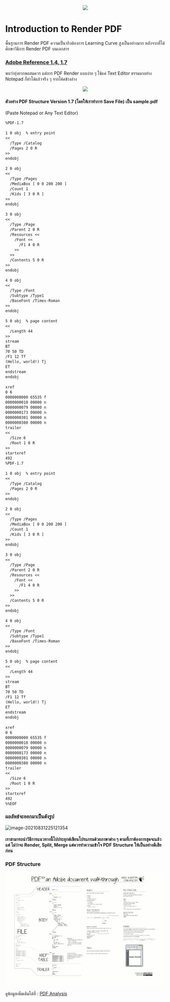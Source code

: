 <p align="center">
  <img src="https://github.com/KravitzMC/IntroductionToPDF-/blob/main/file_type_pdf_icon_130274.png">
</p>

#  Introduction to Render PDF 

พื้นฐานการ Render PDF ความเป็นจริงต้องการ Learning Curve สูงเป็นอย่างมาก หลังจากที่ได้ศึกษาวิธีการ Render PDF บนเอกสาร<h3><a href="https://github.com/KravitzMC/IntroductionToRenderPDF/raw/main/PDF_Reference.7z" title="Learn Markdown">Adobe Reference 1.4, 1.7</h3></a>พบว่ายุ่งยากพอสมควร แต่การ PDF Render แบบง่าย ๆ ใช้แค่ Text Editor ธรรมดาอย่าง Notepad ก็ทำได้แล้วจริง ๆ จากโค้ดข้างล่าง

<p align="center">
  <img src="https://miro.medium.com/max/986/1*rkRfUKpT-8OmVwJyXp9k2g.png">
</p>

#### ตัวอย่าง PDF Structure Version 1.7 (โดยให้เราทำการ  Save File) เป็น sample.pdf 
(Paste Notepad or Any Text Editor)

```
%PDF-1.7

1 0 obj  % entry point
<<
  /Type /Catalog
  /Pages 2 0 R
>>
endobj

2 0 obj
<<
  /Type /Pages
  /MediaBox [ 0 0 200 200 ]
  /Count 1
  /Kids [ 3 0 R ]
>>
endobj

3 0 obj
<<
  /Type /Page
  /Parent 2 0 R
  /Resources <<
    /Font <<
      /F1 4 0 R 
    >>
  >>
  /Contents 5 0 R
>>
endobj

4 0 obj
<<
  /Type /Font
  /Subtype /Type1
  /BaseFont /Times-Roman
>>
endobj

5 0 obj  % page content
<<
  /Length 44
>>
stream
BT
70 50 TD
/F1 12 Tf
(Hello, world!) Tj
ET
endstream
endobj

xref
0 6
0000000000 65535 f 
0000000010 00000 n 
0000000079 00000 n 
0000000173 00000 n 
0000000301 00000 n 
0000000380 00000 n 
trailer
<<
  /Size 6
  /Root 1 0 R
>>
startxref
492
%PDF-1.7

1 0 obj  % entry point
<<
  /Type /Catalog
  /Pages 2 0 R
>>
endobj

2 0 obj
<<
  /Type /Pages
  /MediaBox [ 0 0 200 200 ]
  /Count 1
  /Kids [ 3 0 R ]
>>
endobj

3 0 obj
<<
  /Type /Page
  /Parent 2 0 R
  /Resources <<
    /Font <<
      /F1 4 0 R 
    >>
  >>
  /Contents 5 0 R
>>
endobj

4 0 obj
<<
  /Type /Font
  /Subtype /Type1
  /BaseFont /Times-Roman
>>
endobj

5 0 obj  % page content
<<
  /Length 44
>>
stream
BT
70 50 TD
/F1 12 Tf
(Hello, world!) Tj
ET
endstream
endobj

xref
0 6
0000000000 65535 f 
0000000010 00000 n 
0000000079 00000 n 
0000000173 00000 n 
0000000301 00000 n 
0000000380 00000 n 
trailer
<<
  /Size 6
  /Root 1 0 R
>>
startxref
492
%%EOF
```

### ผลลัพธ์จะออกมาเป็นดังรูป

![image-20210831225121354](https://github.com/KravitzMC/IntroductionToPDF-/blob/main/sample.png)

#### เราสามารถนำวิธีการแนวทางนี้ไปประยุกต์เขียนโปรแกรมด้วยภาษาต่าง ๆ ตามที่เราต้องการสุดจะแล้วแต่ ไม่ว่าจะ Render, Split, Merge แต่ควรทำความเข้าใจ PDF Structure ให้เป็นอย่างดีเสียก่อน

### PDF Structure

<p align="center">
  <img src="https://raw.githubusercontent.com/KravitzMC/IntroductionToRenderPDF/main/pdf_ange_albertini.png">
</p>

ดูข้อมูลเพิ่มเติมได้ที่ : <a href="https://github.com/zbetcheckin/PDF_analysis" title="Learn Markdown"> PDF Analysis </a>

